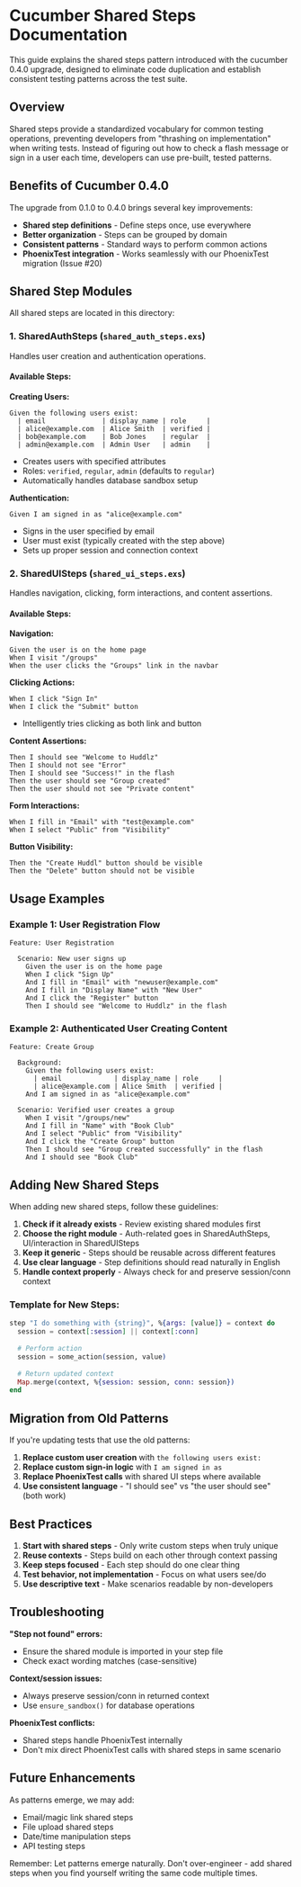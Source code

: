 # Cucumber Shared Steps Documentation

This guide explains the shared steps pattern introduced with the cucumber 0.4.0 upgrade, designed to eliminate code duplication and establish consistent testing patterns across the test suite.

## Overview

Shared steps provide a standardized vocabulary for common testing operations, preventing developers from "thrashing on implementation" when writing tests. Instead of figuring out how to check a flash message or sign in a user each time, developers can use pre-built, tested patterns.

## Benefits of Cucumber 0.4.0

The upgrade from 0.1.0 to 0.4.0 brings several key improvements:
- **Shared step definitions** - Define steps once, use everywhere
- **Better organization** - Steps can be grouped by domain
- **Consistent patterns** - Standard ways to perform common actions
- **PhoenixTest integration** - Works seamlessly with our PhoenixTest migration (Issue #20)

## Shared Step Modules

All shared steps are located in this directory:

### 1. SharedAuthSteps (`shared_auth_steps.exs`)

Handles user creation and authentication operations.

#### Available Steps:

**Creating Users:**
```gherkin
Given the following users exist:
  | email              | display_name | role     |
  | alice@example.com  | Alice Smith  | verified |
  | bob@example.com    | Bob Jones    | regular  |
  | admin@example.com  | Admin User   | admin    |
```
- Creates users with specified attributes
- Roles: `verified`, `regular`, `admin` (defaults to `regular`)
- Automatically handles database sandbox setup

**Authentication:**
```gherkin
Given I am signed in as "alice@example.com"
```
- Signs in the user specified by email
- User must exist (typically created with the step above)
- Sets up proper session and connection context

### 2. SharedUISteps (`shared_ui_steps.exs`)

Handles navigation, clicking, form interactions, and content assertions.

#### Available Steps:

**Navigation:**
```gherkin
Given the user is on the home page
When I visit "/groups"
When the user clicks the "Groups" link in the navbar
```

**Clicking Actions:**
```gherkin
When I click "Sign In"
When I click the "Submit" button
```
- Intelligently tries clicking as both link and button

**Content Assertions:**
```gherkin
Then I should see "Welcome to Huddlz"
Then I should not see "Error"
Then I should see "Success!" in the flash
Then the user should see "Group created"
Then the user should not see "Private content"
```

**Form Interactions:**
```gherkin
When I fill in "Email" with "test@example.com"
When I select "Public" from "Visibility"
```

**Button Visibility:**
```gherkin
Then the "Create Huddl" button should be visible
Then the "Delete" button should not be visible
```

## Usage Examples

### Example 1: User Registration Flow
```gherkin
Feature: User Registration

  Scenario: New user signs up
    Given the user is on the home page
    When I click "Sign Up"
    And I fill in "Email" with "newuser@example.com"
    And I fill in "Display Name" with "New User"
    And I click the "Register" button
    Then I should see "Welcome to Huddlz" in the flash
```

### Example 2: Authenticated User Creating Content
```gherkin
Feature: Create Group

  Background:
    Given the following users exist:
      | email             | display_name | role     |
      | alice@example.com | Alice Smith  | verified |
    And I am signed in as "alice@example.com"

  Scenario: Verified user creates a group
    When I visit "/groups/new"
    And I fill in "Name" with "Book Club"
    And I select "Public" from "Visibility"
    And I click the "Create Group" button
    Then I should see "Group created successfully" in the flash
    And I should see "Book Club"
```

## Adding New Shared Steps

When adding new shared steps, follow these guidelines:

1. **Check if it already exists** - Review existing shared modules first
2. **Choose the right module** - Auth-related goes in SharedAuthSteps, UI/interaction in SharedUISteps
3. **Keep it generic** - Steps should be reusable across different features
4. **Use clear language** - Step definitions should read naturally in English
5. **Handle context properly** - Always check for and preserve session/conn context

### Template for New Steps:
```elixir
step "I do something with {string}", %{args: [value]} = context do
  session = context[:session] || context[:conn]
  
  # Perform action
  session = some_action(session, value)
  
  # Return updated context
  Map.merge(context, %{session: session, conn: session})
end
```

## Migration from Old Patterns

If you're updating tests that use the old patterns:

1. **Replace custom user creation** with `the following users exist:`
2. **Replace custom sign-in logic** with `I am signed in as`
3. **Replace PhoenixTest calls** with shared UI steps where available
4. **Use consistent language** - "I should see" vs "the user should see" (both work)

## Best Practices

1. **Start with shared steps** - Only write custom steps when truly unique
2. **Reuse contexts** - Steps build on each other through context passing
3. **Keep steps focused** - Each step should do one clear thing
4. **Test behavior, not implementation** - Focus on what users see/do
5. **Use descriptive text** - Make scenarios readable by non-developers

## Troubleshooting

**"Step not found" errors:**
- Ensure the shared module is imported in your step file
- Check exact wording matches (case-sensitive)

**Context/session issues:**
- Always preserve session/conn in returned context
- Use `ensure_sandbox()` for database operations

**PhoenixTest conflicts:**
- Shared steps handle PhoenixTest internally
- Don't mix direct PhoenixTest calls with shared steps in same scenario

## Future Enhancements

As patterns emerge, we may add:
- Email/magic link shared steps
- File upload shared steps
- Date/time manipulation steps
- API testing steps

Remember: Let patterns emerge naturally. Don't over-engineer - add shared steps when you find yourself writing the same code multiple times.